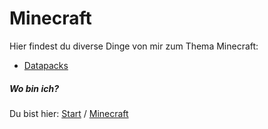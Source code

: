 # Minecraft

Hier findest du diverse Dinge von mir zum Thema Minecraft:

- [Datapacks](https://rafaelurben.github.io/minecraft/datapacks)



##### Wo bin ich?

Du bist hier: [Start](https://rafaelurben.github.io) / [Minecraft](https://rafaelurben.github.io/minecraft)
